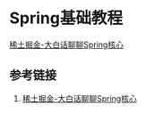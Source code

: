 # Spring基础教程

[稀土掘金-大白话聊聊Spring核心](https://juejin.cn/post/7197736603720138812)


## 参考链接
1. [稀土掘金-大白话聊聊Spring核心](https://juejin.cn/post/7197736603720138812)